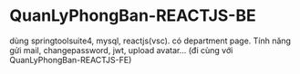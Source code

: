 # QuanLyPhongBan-REACTJS-BE
 
dùng springtoolsuite4, mysql, reactjs(vsc). có department page. Tính năng gửi mail, changepassword, jwt, upload avatar... (đi cùng với QuanLyPhongBan-REACTJS-FE)
